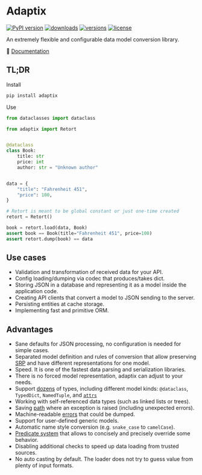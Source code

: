 # Adaptix

[![PyPI version](https://img.shields.io/pypi/v/adaptix.svg)](https://badge.fury.io/py/adaptix)
[![downloads](https://img.shields.io/pypi/dm/adaptix.svg)](https://pypistats.org/packages/adaptix)
[![versions](https://img.shields.io/pypi/pyversions/adaptix.svg)](https://github.com/reagento/dataclass_factory)
[![license](https://img.shields.io/github/license/reagento/dataclass_factory.svg)](https://github.com/reagento/dataclass_factory/blob/master/LICENSE)

An extremely flexible and configurable data model conversion library.

📑 [Documentation](https://adaptix.readthedocs.io/)

## TL;DR

Install
```bash
pip install adaptix
```

Use
```python
from dataclasses import dataclass

from adaptix import Retort


@dataclass
class Book:
    title: str
    price: int
    author: str = "Unknown author"


data = {
    "title": "Fahrenheit 451",
    "price": 100,
}

# Retort is meant to be global constant or just one-time created
retort = Retort()

book = retort.load(data, Book)
assert book == Book(title="Fahrenheit 451", price=100)
assert retort.dump(book) == data
```

## Use cases

* Validation and transformation of received data for your API.
* Config loading/dumping via codec that produces/takes dict.
* Storing JSON in a database and representing it as a model inside the application code.
* Creating API clients that convert a model to JSON sending to the server.
* Persisting entities at cache storage.
* Implementing fast and primitive ORM.

## Advantages

* Sane defaults for JSON processing, no configuration is needed for simple cases.
* Separated model definition and rules of conversion
  that allow preserving [SRP](https://blog.cleancoder.com/uncle-bob/2014/05/08/SingleReponsibilityPrinciple.html)
  and have different representations for one model.
* Speed. It is one of the fastest data parsing and serialization libraries.
* There is no forced model representation, adaptix can adjust to your needs.
* Support [dozens](https://adaptix.readthedocs.io/en/latest/specific_types_behavior.html) of types,
  including different model kinds:
  ``@dataclass``, ``TypedDict``, ``NamedTuple``, and [``attrs``](https://www.attrs.org/en/stable/)
* Working with self-referenced data types (such as linked lists or trees).
* Saving [path](https://adaptix.readthedocs.io/en/latest/tutorial.html##error-handling)
  where an exception is raised (including unexpected errors).
* Machine-readable [errors](https://adaptix.readthedocs.io/en/latest/tutorial.html#error-handling)
  that could be dumped.
* Support for user-defined generic models.
* Automatic name style conversion (e.g. `snake_case` to `camelCase`).
* [Predicate system](https://adaptix.readthedocs.io/en/latest/tutorial.html#predicate-system)
  that allows to concisely and precisely override some behavior.
* Disabling additional checks to speed up data loading from trusted sources.
* No auto casting by default. The loader does not try to guess value from plenty of input formats.
